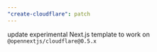```yaml
---
"create-cloudflare": patch
---
```


update experimental Next.js template to work on `@opennextjs/cloudflare@0.5.x`
